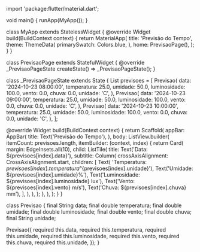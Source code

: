 import 'package:flutter/material.dart';

void main() {
  runApp(MyApp());
}

class MyApp extends StatelessWidget {
  @override
  Widget build(BuildContext context) {
    return MaterialApp(
      title: 'Previsão do Tempo',
      theme: ThemeData(
        primarySwatch: Colors.blue,
      ),
      home: PrevisaoPage(),
    );
  }
}

class PrevisaoPage extends StatefulWidget {
  @override
  _PrevisaoPageState createState() => _PrevisaoPageState();
}

class _PrevisaoPageState extends State<PrevisaoPage> {
  List<Previsao> previsoes = [
    Previsao(
      data: '2024-10-23 08:00:00',
      temperatura: 25.0,
      umidade: 50.0,
      luminosidade: 100.0,
      vento: 0.0,
      chuva: 0.0,
      unidade: 'C',
    ),
    Previsao(
      data: '2024-10-23 09:00:00',
      temperatura: 25.0,
      umidade: 50.0,
      luminosidade: 100.0,
      vento: 0.0,
      chuva: 0.0,
      unidade: 'C',
    ),
    Previsao(
      data: '2024-10-23 10:00:00',
      temperatura: 25.0,
      umidade: 50.0,
      luminosidade: 100.0,
      vento: 0.0,
      chuva: 0.0,
      unidade: 'C',
    ),
  ];

  @override
  Widget build(BuildContext context) {
    return Scaffold(
      appBar: AppBar(
        title: Text('Previsão do Tempo'),
      ),
      body: ListView.builder(
        itemCount: previsoes.length,
        itemBuilder: (context, index) {
          return Card(
            margin: EdgeInsets.all(10),
            child: ListTile(
              title: Text('Data: ${previsoes[index].data}'),
              subtitle: Column(
                crossAxisAlignment: CrossAxisAlignment.start,
                children: [
                  Text(
                      'Temperatura: ${previsoes[index].temperatura}°${previsoes[index].unidade}'),
                  Text('Umidade: ${previsoes[index].umidade}%'),
                  Text('Luminosidade: ${previsoes[index].luminosidade} lux'),
                  Text('Vento: ${previsoes[index].vento} m/s'),
                  Text('Chuva: ${previsoes[index].chuva} mm'),
                ],
              ),
            ),
          );
        },
      ),
    );
  }
}

class Previsao {
  final String data;
  final double temperatura;
  final double umidade;
  final double luminosidade;
  final double vento;
  final double chuva;
  final String unidade;

  Previsao({
    required this.data,
    required this.temperatura,
    required this.umidade,
    required this.luminosidade,
    required this.vento,
    required this.chuva,
    required this.unidade,
  });
}
